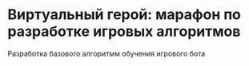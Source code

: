 # Виртуальный герой: марафон по разработке игровых алгоритмов
Разработка базового алгоритмм обучения игрового бота